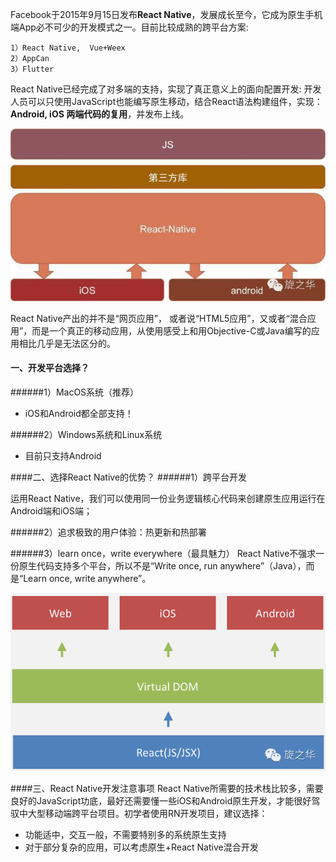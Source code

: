  Facebook于2015年9月15日发布**React Native**，发展成长至今，它成为原生手机端App必不可少的开发模式之一。目前比较成熟的跨平台方案:
```
1）React Native,  Vue+Weex
2）AppCan
3）Flutter
```
React Native已经完成了对多端的支持，实现了真正意义上的面向配置开发: 开发人员可以只使用JavaScript也能编写原生移动，结合React语法构建组件，实现：**Android, iOS 两端代码的复用**，并发布上线。

![ReactNative架构图](./images/img01.jpg)

 React Native产出的并不是“网页应用”， 或者说“HTML5应用”，又或者“混合应用”，而是一个真正的移动应用，从使用感受上和用Objective-C或Java编写的应用相比几乎是无法区分的。

#### 一、开发平台选择？
######1）MacOS系统（推荐）
- iOS和Android都全部支持！

######2）Windows系统和Linux系统
- 目前只支持Android

####二、选择React Native的优势？
######1）跨平台开发

运用React Native，我们可以使用同一份业务逻辑核心代码来创建原生应用运行在Android端和iOS端；

######2）追求极致的用户体验：热更新和热部署  

######3）learn once，write everywhere（最具魅力）
 React Native不强求一份原生代码支持多个平台，所以不是“Write once, run anywhere”（Java），而是“Learn once, write anywhere”。

![React Native上层架构图](./images/img02.png)

####三、React Native开发注意事项
 React Native所需要的技术栈比较多，需要良好的JavaScript功底，最好还需要懂一些iOS和Android原生开发，才能很好驾驭中大型移动端跨平台项目。初学者使用RN开发项目，建议选择：
- 功能适中，交互一般，不需要特别多的系统原生支持
- 对于部分复杂的应用，可以考虑原生+React Native混合开发